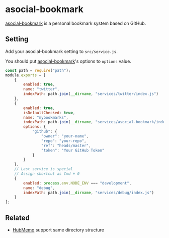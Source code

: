 # asocial-bookmark

[asocial-bookmark](https://github.com/azu/asocial-bookmark) is a personal bookmark system based on GitHub.

## Setting

Add your asocial-bookmark setting to `src/service.js`.

You should put [asocial-bookmark](https://github.com/azu/asocial-bookmark)'s options to `options` value.

```js
const path = require("path");
module.exports = [
    {
        enabled: true,
        name: "twitter",
        indexPath: path.join(__dirname, "services/twitter/index.js")
    },
    {
        enabled: true,
        isDefaultChecked: true,
        name: "mybookmarks",
        indexPath: path.join(__dirname, "services/asocial-bookmark/index.js"),
        options: {
            "github": {
                "owner": "your-name",
                "repo": "your-repo",
                "ref": "heads/master",
                "token": "Your GitHub Token"
            }
        }
    },
    // Last service is special
    // Assign shortcut as Cmd + 0
    {
        enabled: process.env.NODE_ENV === "development",
        name: "debug",
        indexPath: path.join(__dirname, "services/debug/index.js")
    }
];
```

## Related

- [HubMemo](https://github.com/azu/hubmemo) support same directory structure

